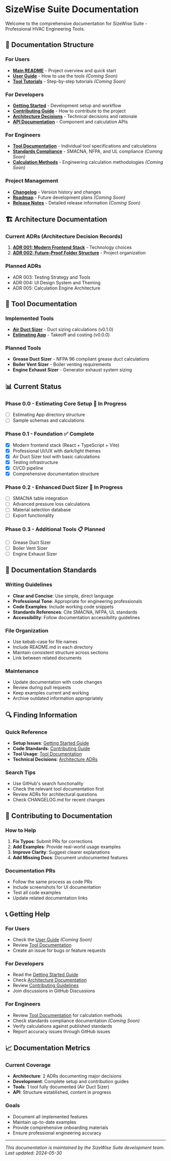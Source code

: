 # SizeWise Suite Documentation

Welcome to the comprehensive documentation for SizeWise Suite - Professional HVAC Engineering Tools.

## 📖 Documentation Structure

### For Users
- **[Main README](../../README.md)** - Project overview and quick start
- **[User Guide](./guides/USER_GUIDE.md)** - How to use the tools *(Coming Soon)*
- **[Tool Tutorials](./guides/tutorials/)** - Step-by-step tutorials *(Coming Soon)*

### For Developers
- **[Getting Started](./development/GETTING_STARTED.md)** - Development setup and workflow
- **[Contributing Guide](../../CONTRIBUTING.md)** - How to contribute to the project
- **[Architecture Decisions](./architecture/)** - Technical decisions and rationale
- **[API Documentation](./api/)** - Component and calculation APIs

### For Engineers
- **[Tool Documentation](./tools/)** - Individual tool specifications and calculations
- **[Standards Compliance](./standards/)** - SMACNA, NFPA, and UL compliance *(Coming Soon)*
- **[Calculation Methods](./calculations/)** - Engineering calculation methodologies *(Coming Soon)*

### Project Management
- **[Changelog](../../CHANGELOG.md)** - Version history and changes
- **[Roadmap](./project/ROADMAP.md)** - Future development plans *(Coming Soon)*
- **[Release Notes](./project/releases/)** - Detailed release information *(Coming Soon)*

## 🏗️ Architecture Documentation

### Current ADRs (Architecture Decision Records)
1. **[ADR 001: Modern Frontend Stack](./architecture/001-modern-frontend-stack.md)** - Technology choices
2. **[ADR 002: Future-Proof Folder Structure](./architecture/002-folder-structure.md)** - Project organization

### Planned ADRs
- ADR 003: Testing Strategy and Tools
- ADR 004: UI Design System and Theming  
- ADR 005: Calculation Engine Architecture

## 🔧 Tool Documentation

### Implemented Tools
- **[Air Duct Sizer](./tools/air-duct-sizer.md)** - Duct sizing calculations (v0.1.0)
- **[Estimating App](./tools/estimating-app/USER_GUIDE.md)** - Takeoff and costing (v0.0.0)

### Planned Tools
- **Grease Duct Sizer** - NFPA 96 compliant grease duct calculations
- **Boiler Vent Sizer** - Boiler venting requirements
- **Engine Exhaust Sizer** - Generator exhaust system sizing

## 📊 Current Status

### Phase 0.0 - Estimating Core Setup 🚧 In Progress
- [ ] Estimating App directory structure
- [ ] Sample schemas and calculations

### Phase 0.1 - Foundation ✅ Complete
- [x] Modern frontend stack (React + TypeScript + Vite)
- [x] Professional UI/UX with dark/light themes
- [x] Air Duct Sizer tool with basic calculations
- [x] Testing infrastructure
- [x] CI/CD pipeline
- [x] Comprehensive documentation structure

### Phase 0.2 - Enhanced Duct Sizer 🚧 In Progress
- [ ] SMACNA table integration
- [ ] Advanced pressure loss calculations
- [ ] Material selection database
- [ ] Export functionality

### Phase 0.3 - Additional Tools 📋 Planned
- [ ] Grease Duct Sizer
- [ ] Boiler Vent Sizer  
- [ ] Engine Exhaust Sizer

## 🎯 Documentation Standards

### Writing Guidelines
- **Clear and Concise**: Use simple, direct language
- **Professional Tone**: Appropriate for engineering professionals
- **Code Examples**: Include working code snippets
- **Standards References**: Cite SMACNA, NFPA, UL standards
- **Accessibility**: Follow documentation accessibility guidelines

### File Organization
- Use kebab-case for file names
- Include README.md in each directory
- Maintain consistent structure across sections
- Link between related documents

### Maintenance
- Update documentation with code changes
- Review during pull requests
- Keep examples current and working
- Archive outdated information appropriately

## 🔍 Finding Information

### Quick Reference
- **Setup Issues**: [Getting Started Guide](./development/GETTING_STARTED.md)
- **Code Standards**: [Contributing Guide](../../CONTRIBUTING.md)
- **Tool Usage**: [Tool Documentation](./tools/)
- **Technical Decisions**: [Architecture ADRs](./architecture/)

### Search Tips
- Use GitHub's search functionality
- Check the relevant tool documentation first
- Review ADRs for architectural questions
- Check CHANGELOG.md for recent changes

## 📝 Contributing to Documentation

### How to Help
1. **Fix Typos**: Submit PRs for corrections
2. **Add Examples**: Provide real-world usage examples
3. **Improve Clarity**: Suggest clearer explanations
4. **Add Missing Docs**: Document undocumented features

### Documentation PRs
- Follow the same process as code PRs
- Include screenshots for UI documentation
- Test all code examples
- Update related documentation links

## 📞 Getting Help

### For Users
- Check the [User Guide](./guides/USER_GUIDE.md) *(Coming Soon)*
- Review [Tool Documentation](./tools/)
- Create an issue for bugs or feature requests

### For Developers
- Read the [Getting Started Guide](./development/GETTING_STARTED.md)
- Check [Architecture Documentation](./architecture/)
- Review [Contributing Guidelines](../../CONTRIBUTING.md)
- Join discussions in GitHub Discussions

### For Engineers
- Review [Tool Documentation](./tools/) for calculation methods
- Check standards compliance documentation *(Coming Soon)*
- Verify calculations against published standards
- Report accuracy issues through GitHub issues

## 📈 Documentation Metrics

### Current Coverage
- **Architecture**: 2 ADRs documenting major decisions
- **Development**: Complete setup and contribution guides
- **Tools**: 1 tool fully documented (Air Duct Sizer)
- **API**: Structure established, content in progress

### Goals
- Document all implemented features
- Maintain up-to-date examples
- Provide comprehensive onboarding materials
- Ensure professional engineering accuracy

---

*This documentation is maintained by the SizeWise Suite development team. Last updated: 2024-05-30*
